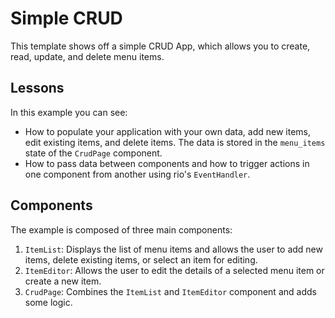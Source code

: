 # Simple CRUD

This template shows off a simple CRUD App, which allows you to create,
read, update, and delete menu items.

## Lessons

In this example you can see:

-   How to populate your application with your own data, add new items, edit
    existing items, and delete items. The data is stored in the `menu_items`
    state of the `CrudPage` component.
-   How to pass data between components and how to trigger actions in one
    component from another using rio's `EventHandler`.

## Components

The example is composed of three main components:

1. `ItemList`: Displays the list of menu items and allows the user to add new
   items, delete existing items, or select an item for editing.
2. `ItemEditor`: Allows the user to edit the details of a selected menu item or
   create a new item.
3. `CrudPage`: Combines the `ItemList` and `ItemEditor` component and adds some
   logic.
